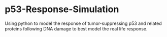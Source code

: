 # p53-Response-Simulation
Using python to model the response of tumor-suppressing p53 and related proteins following DNA damage to best model the real life response. 
